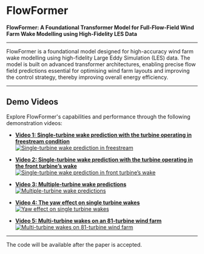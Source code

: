 # FlowFormer

**FlowFormer: A Foundational Transformer Model for Full-Flow-Field Wind Farm Wake Modelling using High-Fidelity LES Data**

---

FlowFormer is a foundational model designed for high-accuracy wind farm wake modelling using high-fidelity Large Eddy Simulation (LES) data. The model is built on advanced transformer architectures, enabling precise flow field predictions essential for optimising wind farm layouts and improving the control strategy, thereby improving overall energy efficiency.

---

## Demo Videos

Explore FlowFormer's capabilities and performance through the following demonstration videos:

- **[Video 1: Single-turbine wake prediction with the turbine operating in freestream condition](https://youtu.be/aw0be81Qi9U)**  
  [![Single-turbine wake prediction in freestream](https://img.youtube.com/vi/aw0be81Qi9U/0.jpg)](https://youtu.be/aw0be81Qi9U)

- **[Video 2: Single-turbine wake prediction with the turbine operating in the front turbine’s wake](https://youtu.be/SuJkwHZc7EQ)**  
  [![Single-turbine wake prediction in front turbine’s wake](https://img.youtube.com/vi/SuJkwHZc7EQ/0.jpg)](https://youtu.be/SuJkwHZc7EQ)

- **[Video 3: Multiple-turbine wake predictions](https://youtu.be/XL49GU5TON8)**  
  [![Multiple-turbine wake predictions](https://img.youtube.com/vi/XL49GU5TON8/0.jpg)](https://youtu.be/XL49GU5TON8)

- **[Video 4: The yaw effect on single turbine wakes](https://youtu.be/0Q0kEGvoyNg)**  
  [![Yaw effect on single turbine wakes](https://img.youtube.com/vi/0Q0kEGvoyNg/0.jpg)](https://youtu.be/0Q0kEGvoyNg)

- **[Video 5: Multi-turbine wakes on an 81-turbine wind farm](https://youtu.be/Cn6NmgQSTKU)**  
  [![Multi-turbine wakes on 81-turbine wind farm](https://img.youtube.com/vi/Cn6NmgQSTKU/0.jpg)](https://youtu.be/Cn6NmgQSTKU)

---

The code will be available after the paper is accepted.
